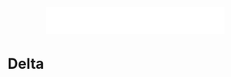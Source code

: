 <br/>
<p align="center">
    <a href="https://synnaxlabs.com/">
        <img src="docs/media/icon-full-title-white.png" width="70%"/>
    </a>
</p>

# Delta